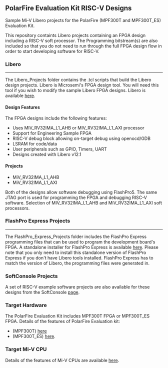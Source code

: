 ## PolarFire Evaluation Kit RISC-V Designs

Sample Mi-V Libero projects for the PolarFire (MPF300T and MPF300T_ES) Evaluation Kit.

This repository containts Libero projects containing an FPGA design including a RISC-V soft processor.
The Programming bitstream(s) are also included so that you do not need to run through the full FPGA design flow in order to start developing software for RISC-V.

### Libero
--------------------
The Libero_Projects folder contains the .tcl scripts that build the Libero design projects. Libero is Microsemi's FPGA design tool. You will need this tool if you wish to modify the sample Libero FPGA designs. Libero is available 
[here](https://www.microsemi.com/products/fpga-soc/design-resources/design-software/libero-soc#downloads).

#### Design Features
The FPGA designs include the following features:
* Uses MIV_RV32IMA_L1_AHB or MIV_RV32IMA_L1_AXI processor
* Support for Engineering Sample FPGA
* RISC-V debug block allowing on-target debug using openocd/GDB
* LSRAM for code/data
* User peripherals such as GPIO, Timers, UART
* Designs created with Libero v12.1

#### Projects
* MiV_RV32IMA_L1_AHB
* MiV_RV32IMA_L1_AXI

Both of the designs allow software debugging using FlashPro5. The same JTAG port is used for programming the FPGA and debugging RISC-V software. Selection of MIV_RV32IMA_L1_AHB and MiV_RV32IMA_L1_AXI soft processors.

### FlashPro Express Projects
---------------------
The FlashPro_Express_Projects folder includes the FlashPro Express programming files that can be used to program the development board's FPGA. A standalone installer for FlashPro Express is available [here](http://www.microsemi.com/products/fpga-soc/design-resources/programming/flashpro#software). 
Please note that you only need to install this standalone version of FlashPro Express if you don't have Libero tools installed. FlashPro Express has to match the version of Libero, the programming files were generated in.

### SoftConsole Projects
A set of RISC-V example software projects are also available for these designs from the SoftConsole [page](https://github.com/RISCV-on-Microsemi-FPGA/SoftConsole).

### Target Hardware
The PolarFire Evaluation Kit includes MPF300T FPGA or MPF300T_ES FPGA. Details of the features of PolarFire Evaluation kit:
* (MPF300T) [here](https://www.microsemi.com/existing-parts/parts/150789)
* (MPF300T_ES) [here](https://www.microsemi.com/existing-parts/parts/138273).

### Target Mi-V CPU
Details of the features of Mi-V CPUs are available [here](https://github.com/RISCV-on-Microsemi-FPGA/CPUs).
